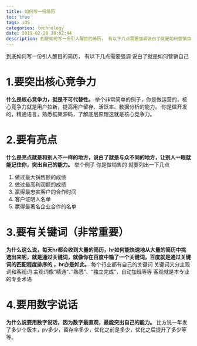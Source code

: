 ```yaml
---
title: 如何写一份简历
toc: true
tags: iOS
categories: technology
date: 2019-02-28 20:02:44
description: 到底如何写一份引人醒目的简历， 有以下几点需要强调说白了就是如何营销自己
---
```

<script>
(function(){
    var bp = document.createElement('script');
    var curProtocol = window.location.protocol.split(':')[0];
    if (curProtocol === 'https') {
        bp.src = 'https://zz.bdstatic.com/linksubmit/push.js';        
    }
    else {
        bp.src = 'http://push.zhanzhang.baidu.com/push.js';
    }
    var s = document.getElementsByTagName("script")[0];
    s.parentNode.insertBefore(bp, s);
})();
</script>
<link href="http://cdn.bootcss.com/highlight.js/8.0/styles/monokai_sublime.min.css" rel="stylesheet">  
<script src="http://cdn.bootcss.com/highlight.js/8.0/highlight.min.js"></script>  
<script>hljs.initHighlightingOnLoad();</script>

到底如何写一份引人醒目的简历， 有以下几点需要强调
说白了就是如何营销自己

# 1.要突出核心竞争力

**什么是核心竞争力，就是不可代替性。**
举个非常简单的例子，你是做运营的，核心竞争力就是用户拉新，提高用户留存、活跃率、数据分析的能力。
你是做开发的，精通语言，熟悉框架源码，了解底层原理这就是核心竞争力。

# 2.要有亮点
**什么是亮点就是和别人不一样的地方，说白了就是与众不同的地方，让别人一眼就能记住你，突出自己的能力。**
举个例子 你是做销售的 就要列出一下几点 
1. 做过最大销售额的成绩 
2. 做过最高利润额的成绩 
3. 赢得最忠实客户的合作时间
4. 客户证明人名单
5. 赢得最著名企业合作的名单

# 3.要有关键词（非常重要）
**为什么这么说，每天hr都会收到大量的简历，hr如何能快速地从大量的简历中挑选出来呢，就是通过关键词，就像你在百度中输了一个关键词，百度就是通过关键词的匹配程度排序的 ，hr亦是如此。**
每个行业都有自己的关键词
关键词又分主观词和客观词
主观词像”精通“、”熟悉“、“独立完成”，自动加班等等
客观就是本专业的专业术语

# 4.要用数字说话
**为什么说要用数字说话，因为数字最直观，最能突出自己的能力。**
比方说一年发了多少个版本，pv多少，留存率多少，优化之前是多少，优化之后提升了多少等等。
















